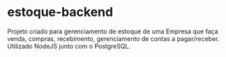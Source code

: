 # estoque-backend
Projeto criado para gerenciamento de estoque de uma Empresa que faça venda, compras, recebimento, gerenciamento de contas a pagar/receber.
Utilizado NodeJS junto com o PostgreSQL.